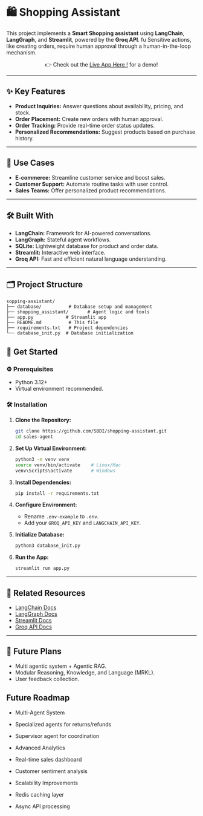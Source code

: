 
# 🛍️ Shopping Assistant


This project implements a **Smart Shopping assistant** using **LangChain**, **LangGraph**, and **Streamlit**, powered by the **Groq API**. fu Sensitive actions, like creating orders, require human approval through a human-in-the-loop mechanism.

<p align="center">
  👉 Check out the <a href="https://smartsalesagent.streamlit.app/">Live App Here !</a> for a demo!
</p>

---

## ✨ Key Features

- **Product Inquiries:** Answer questions about availability, pricing, and stock.
- **Order Placement:** Create new orders with human approval.
- **Order Tracking:** Provide real-time order status updates.
- **Personalized Recommendations:** Suggest products based on purchase history.

---

## 🎯 Use Cases

- **E-commerce:** Streamline customer service and boost sales.
- **Customer Support:** Automate routine tasks with user control.
- **Sales Teams:** Offer personalized product recommendations.

---

## 🛠️ Built With

- **LangChain:** Framework for AI-powered conversations.
- **LangGraph:** Stateful agent workflows.
- **SQLite:** Lightweight database for product and order data.
- **Streamlit:** Interactive web interface.
- **Groq API:** Fast and efficient natural language understanding.

---

## 🗂️ Project Structure

```
sopping-assistant/
├── database/          # Database setup and management
├── shopping_assistant/       # Agent logic and tools
├── app.py            # Streamlit app
├── README.md          # This file
├── requirements.txt   # Project dependencies
└── database_init.py  # Database initialization
```


## 🚀 Get Started

### ⚙️ Prerequisites

- Python 3.12+
- Virtual environment recommended.

### 🛠️ Installation

1. **Clone the Repository:**
   ```bash
   git clone https://github.com/SBDI/shopping-assistant.git
   cd sales-agent
   ```

2. **Set Up Virtual Environment:**
   ```bash
   python3 -m venv venv
   source venv/bin/activate    # Linux/Mac
   venv\Scripts\activate       # Windows
   ```

3. **Install Dependencies:**
   ```bash
   pip install -r requirements.txt
   ```

4. **Configure Environment:**
   - Rename `.env-example` to `.env`.
   - Add your `GROQ_API_KEY` and `LANGCHAIN_API_KEY`.

5. **Initialize Database:**
   ```bash
   python3 database_init.py
   ```

6. **Run the App:**
   ```bash
   streamlit run app.py
   ```

---

## 🔗 Related Resources

- [LangChain Docs](https://python.langchain.com/docs/introduction/)
- [LangGraph Docs](https://langchain-ai.github.io/langgraph/tutorials/introduction/)
- [Streamlit Docs](https://docs.streamlit.io)
- [Groq API Docs](https://console.groq.com/docs)

---

## 🔮 Future Plans

- Multi agentic system + Agentic RAG.
- Modular Reasoning, Knowledge, and Language (MRKL).
- User feedback collection.

## Future Roadmap
- Multi-Agent System

- Specialized agents for returns/refunds

- Supervisor agent for coordination

- Advanced Analytics

- Real-time sales dashboard

- Customer sentiment analysis

- Scalability Improvements

- Redis caching layer

- Async API processing
